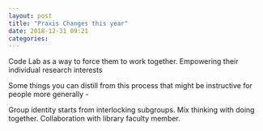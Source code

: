 ```yaml
---
layout: post
title: "Praxis Changes this year"
date: 2018-12-31 09:21
categories:
---
```

Code Lab as a way to force them to work together.
Empowering their individual research interests

Some things you can distill from this process that might be instructive for people more generally -

Group identity starts from interlocking subgroups.
Mix thinking with doing together.
Collaboration with library faculty member.
